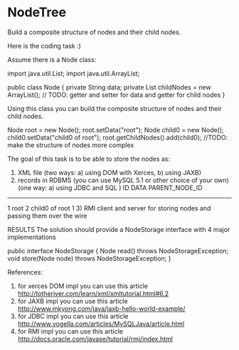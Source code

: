 # NodeTree
Build a composite structure of nodes and their child nodes.

Here is the coding task :)


Assume there is a Node class:

import java.util.List;
import java.util.ArrayList;

public class Node {
private String data;
private List<Node> childNodes = new ArrayList<Node>();
// TODO: getter and setter for data and getter for child nodes
}

Using this class you can build the composite structure of nodes and their
child nodes.

Node root = new Node();
root.setData("root");
Node child0 = new Node();
child0.setData("child0 of root");
root.getChildNodes().add(child0);
//TODO: make the structure of nodes more complex

The goal of this task is to be able to store the nodes as:
1) XML file (two ways: a) using DOM with Xerces, b) using JAXB)
   <node data="root">
     <node data="child0 of root"/>
   </node>
2) records in RDBMS (you can use MySQL 5.1 or other choice of your own)
   (one way: a) using JDBC and SQL )
   ID     DATA     PARENT_NODE_ID
----    ----------------     ---------
1      root                <null>
2      child0 of root   1
3) RMI client and server for storing nodes and passing them over the wire

RESULTS
The solution should provide a NodeStorage interface with 4 major implementations

public interface NodeStorage {
Node read() throws NodeStorageException;
void store(Node node) throws NodeStorageException;
}

References:
1) for xerces DOM impl you can use this article
   http://totheriver.com/learn/xml/xmltutorial.html#6.2
2) for JAXB impl you can use this article
   http://www.mkyong.com/java/jaxb-hello-world-example/
3) for JDBC impl you can use this article
   http://www.vogella.com/articles/MySQLJava/article.html
4) for RMI impl you can use this article
   http://docs.oracle.com/javase/tutorial/rmi/index.html
